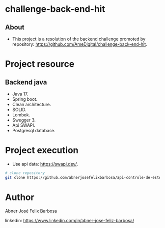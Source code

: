 # challenge-back-end-hit

## About

- This project is a resolution of the backend challenge promoted by repository: https://github.com/AmeDigital/challenge-back-end-hit.

# Project resource

## Backend java

- Java 17.
- Spring boot.
- Clean architecture.
- SOLID.
- Lombok.
- Swegger 3.
- Api SWAPI.
- Postgresql database.

# Project execution

- Use api data: https://swapi.dev/.

```bash
# clone repository
git clone https://github.com/abnerjosefelixbarbosa/api-controle-de-estoque.git
```

# Author

Abner José Felix Barbosa

linkedin: https://www.linkedin.com/in/abner-jose-feliz-barbosa/

